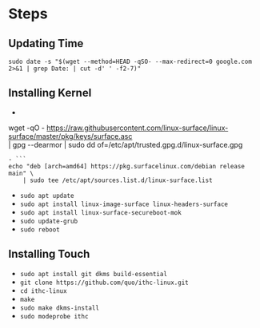 
# Steps

## Updating Time 

`sudo date -s "$(wget --method=HEAD -qSO- --max-redirect=0 google.com 2>&1 | grep Date: | cut -d' ' -f2-7)"`

## Installing Kernel
- ``` 
wget -qO - https://raw.githubusercontent.com/linux-surface/linux-surface/master/pkg/keys/surface.asc \
    | gpg --dearmor | sudo dd of=/etc/apt/trusted.gpg.d/linux-surface.gpg 
```
- ``` 
echo "deb [arch=amd64] https://pkg.surfacelinux.com/debian release main" \
	| sudo tee /etc/apt/sources.list.d/linux-surface.list
```

- `sudo apt update`
- `sudo apt install linux-image-surface linux-headers-surface`
- `sudo apt install linux-surface-secureboot-mok`
- `sudo update-grub`
- `sudo reboot`

## Installing Touch

- `sudo apt install git dkms build-essential`
- `git clone https://github.com/quo/ithc-linux.git`
- `cd ithc-linux`
- `make`
- `sudo make dkms-install`
- `sudo modeprobe ithc`
